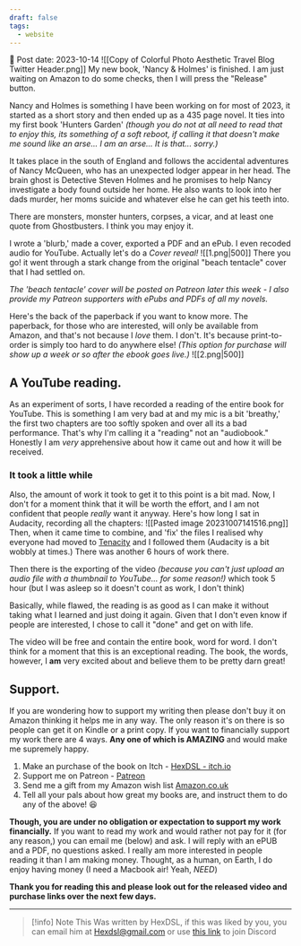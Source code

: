 ```yaml
---
draft: false
tags:
  - website
---
```


📆 Post date: 2023-10-14
![[Copy of Colorful Photo Aesthetic Travel Blog Twitter Header.png]]
My new book, 'Nancy & Holmes' is finished. I am just waiting on Amazon to do some checks, then I will press the "Release" button.

Nancy and Holmes is something I have been working on for most of 2023, it started as a short story and then ended up as a 435 page novel. It ties into my first book 'Hunters Garden' _(though you do not at all need to read that to enjoy this, its something of a soft reboot, if calling it that doesn't make me sound like an arse... I am an arse... It is that... sorry.)_

It takes place in the south of England and follows the accidental adventures of Nancy McQueen, who has an unexpected lodger appear in her head. The brain ghost is Detective Steven Holmes and he promises to help Nancy investigate a body found outside her home. He also wants to look into her dads murder, her moms suicide and whatever else he can get his teeth into.

There are monsters, monster hunters, corpses, a vicar, and at least one quote from Ghostbusters. I think you may enjoy it.

I wrote a 'blurb,' made a cover, exported a PDF and an ePub. I even recoded audio for YouTube. Actually let's do a _Cover reveal!_
![[1.png|500]]
There you go! it went through a stark change from the original "beach tentacle" cover that I had settled on.

_The 'beach tentacle' cover will be posted on Patreon later this week - I also provide my Patreon supporters with ePubs and PDFs of all my novels._

Here's the back of the paperback if you want to know more. The paperback, for those who are interested, will only be available from Amazon, and that's not because I _love_ them. I don't. It's because print-to-order is simply too hard to do anywhere else! _(This option for purchase will show up a week or so after the ebook goes live.)_
![[2.png|500]]

## A YouTube reading.

As an experiment of sorts, I have recorded a reading of the entire book for YouTube. This is something I am very bad at and my mic is a bit 'breathy,' the first two chapters are too softly spoken and over all its a bad performance. That's why I'm calling it a "reading" not an "audiobook." Honestly I am _very_ apprehensive about how it came out and how it will be received.

### It took a little while

Also, the amount of work it took to get it to this point is a bit mad. Now, I don't for a moment think that it will be worth the effort, and I am not confident that people _really_ want it anyway. Here's how long I sat in Audacity, recording all the chapters:
![[Pasted image 20231007141516.png]]
Then, when it came time to combine, and 'fix' the files I realised why everyone had moved to [Tenacity](https://codeberg.org/tenacityteam/tenacity/releases) and I followed them (Audacity is a bit wobbly at times.) There was another 6 hours of work there.

Then there is the exporting of the video _(because you can't just upload an audio file with a thumbnail to YouTube... for some reason!)_ which took 5 hour (but I was asleep so it doesn't count as work, I don't think)

Basically, while flawed, the reading is as good as I can make it without taking what I learned and just doing it again. Given that I don't even know if people are interested, I chose to call it "done" and get on with life.

The video will be free and contain the entire book, word for word. I don't think for a moment that this is an exceptional reading. The book, the words, however, I **am** very excited about and believe them to be pretty darn great!

## Support.

If you are wondering how to support my writing then please don't buy it on Amazon thinking it helps me in any way. The only reason it's on there is so people can get it on Kindle or a print copy. If you want to financially support my work there are 4 ways. **Any one of which is AMAZING** and would make me supremely happy.

1. Make an purchase of the book on Itch - [HexDSL - itch.io](https://hexdsl.itch.io/)
2. Support me on Patreon - [Patreon](https://www.patreon.com/hexdsl)
3. Send me a gift from my Amazon wish list [Amazon.co.uk](https://wishlist.hexdsl.com/)
4. Tell all your pals about how great my books are, and instruct them to do any of the above! 😆

**Though, you are under no obligation or expectation to support my work financially.**  If you want to read my work and would rather not pay for it (for any reason,) you can email me (below) and ask. I will reply with an ePUB and a PDF, no questions asked. I really am more interested in people reading it than I am making money. Thought, as a human, on Earth, I do enjoy having money (I need a Macbook air! Yeah, _NEED_)

**Thank you for reading this and please look out for the released video and purchase links over the next few days.**

---

> [!info] Note
> This Was written by HexDSL, if this was liked by you, you can email him at [Hexdsl@gmail.com](mailto:hexdsl@gmail.com) or use [this link](https://discord.hexdsl.com) to join Discord